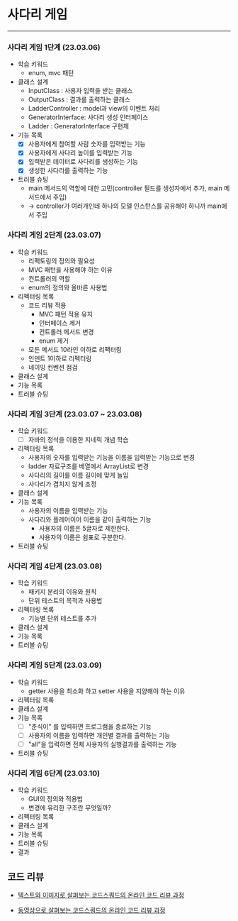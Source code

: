 # 사다리 게임
---------------

### 사다리 게임 1단계 (23.03.06)
* 학습 키워드
    * enum, mvc 패턴
* 클래스 설계
    * InputClass : 사용자 입력을 받는 클래스
    * OutputClass : 결과를 출력하는 클래스
    * LadderController : model과 view의 이벤트 처리
    * GeneratorInterface: 사다리 생성 인터페이스
    * Ladder : GeneratorInterface 구현체
* 기능 목록
    * [x] 사용자에게 참여할 사람 숫자를 입력받는 기능
    * [x] 사용자에게 사다리 높이를 입력받는 기능
    * [x] 입력받은 데이터로 사다리를 생성하는 기능
    * [x] 생성한 사다리를 출력하는 기능
* 트러블 슈팅
  * main 메서드의 역할에 대한 고민(controller 필드를 생성자에서 추가, main 메서드에서 주입)
  * -> controller가 여러개인데 하나의 모델 인스턴스를 공유해야 하니까 main에서 주입
### 사다리 게임 2단계 (23.03.07)
* 학습 키워드
    * 리팩토링의 정의와 필요성
    * MVC 패턴을 사용해야 하는 이유
    * 컨트롤러의 역할
    * enum의 정의와 올바른 사용법
* 리펙터링 목록
  * 코드 리뷰 적용
    * MVC 패턴 적용 유지
    * 인터페이스 제거
    * 컨트롤러 메서드 변경
    * enum 제거
  * 모든 메서드 10라인 이하로 리팩터링
  * 인덴트 1이하로 리펙터링
  * 네이밍 컨벤션 점검
* 클래스 설계
* 기능 목록
* 트러블 슈팅

### 사다리 게임 3단계 (23.03.07 ~ 23.03.08)
* 학습 키워드
  * [ ] 자바의 정석을 이용한 지네릭 개념 학습
* 리펙터링 목록
  * 사용자의 숫자를 입력받는 기능을 이름을 입력받는 기능으로 변경
  * ladder 자료구조를 베열에서 ArrayList로 변경
  * 사다리의 길이를 이름 길이에 맞게 늘임
  * 사다리가 겹치지 않게 조정
* 클래스 설계
* 기능 목록
  * 사용자의 이름을 입력받는 기능
  * 사다리와 플레어이어 이름을 같이 출력하는 기능
    * 사용자의 이름은 5글자로 제한한다.
    * 사용자의 이름은 쉼표로 구분한다.
* 트러블 슈팅

### 사다리 게임 4단계 (23.03.08)
* 학습 키워드
  * 패키지 분리의 이유와 원칙
  * 단위 테스트의 목적과 사용법
* 리펙터링 목록
  * 기능별 단위 테스트를 추가
* 클래스 설계
* 기능 목록
* 트러블 슈팅

### 사다리 게임 5단계 (23.03.09)
* 학습 키워드
  * getter 사용을 최소화 하고 setter 사용을 지양해야 하는 이유
* 리펙터링 목록
* 클래스 설계
* 기능 목록
  * [ ] "춘식이" 를 입력하면 프로그램을 종료하는 기능
  * [ ] 사용자의 이름을 입력하면 개인별 결과를 출력하는 기능
  * [ ] "all"을 입력하면 전체 사용자의 실행결과를 출력하는 기능
* 트러블 슈팅

### 사다리 게임 6단계 (23.03.10)
* 학습 키워드
  * GUI의 정의와 적용법
  * 변경에 유리한 구조란 무엇일까?
* 리펙터링 목록
* 클래스 설계
* 기능 목록
* 트러블 슈팅
* 결과

## 코드 리뷰

* [텍스트와 이미지로 살펴보는 코드스쿼드의 온라인 코드 리뷰 과정](https://github.com/code-squad/codesquad-docs/blob/master/codereview/README.md)

* [동영상으로 살펴보는 코드스쿼드의 온라인 코드 리뷰 과정](https://youtube.com/watch?v=lFinZfu3QO0&si=EnSIkaIECMiOmarE)
